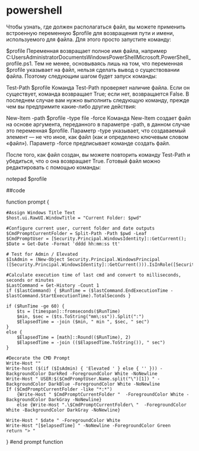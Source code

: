 # powershell

Чтобы узнать, где должен располагаться файл, вы можете применить встроенную переменную $profile для возвращения пути и имени, используемого для файла. Для этого просто запустите команду:

$profile
Переменная возвращает полное имя файла, например C:UsersAdministratorDocumentsWindowsPowerShellMicrosoft.PowerShell_profile.ps1. Тем не менее, основываясь лишь на том, что переменная $profile указывает на файл, нельзя сделать вывод о существовании файла. Поэтому следующим шагом будет запуск команды:

Test-Path $profile
Команда Test-Path проверяет наличие файла. Если он существует, команда возвращает True; если нет, возвращается False. В последнем случае вам нужно выполнить следующую команду, прежде чем вы предпримите какие-либо другие действия:

New-Item -path $profile -type file -force
Команда New-Item создает файл на основе аргумента, переданного в параметре -path, в данном случае это переменная $profile. Параметр -type указывает, что создаваемый элемент — не что иное, как файл (как и определено ключевым словом «файл»). Параметр -force предписывает команде создать файл.

После того, как файл создан, вы можете повторить команду Test-Path и убедиться, что o она возвращает True. Готовый файл можно редактировать с помощью команды:

notepad $profile

##code

function prompt {

    #Assign Windows Title Text
    $host.ui.RawUI.WindowTitle = "Current Folder: $pwd"

    #Configure current user, current folder and date outputs
    $CmdPromptCurrentFolder = Split-Path -Path $pwd -Leaf
    $CmdPromptUser = [Security.Principal.WindowsIdentity]::GetCurrent();
    $Date = Get-Date -Format 'dddd hh:mm:ss tt'

    # Test for Admin / Elevated
    $IsAdmin = (New-Object Security.Principal.WindowsPrincipal ([Security.Principal.WindowsIdentity]::GetCurrent())).IsInRole([Security.Principal.WindowsBuiltinRole]::Administrator)

    #Calculate execution time of last cmd and convert to milliseconds, seconds or minutes
    $LastCommand = Get-History -Count 1
    if ($lastCommand) { $RunTime = ($lastCommand.EndExecutionTime - $lastCommand.StartExecutionTime).TotalSeconds }

    if ($RunTime -ge 60) {
        $ts = [timespan]::fromseconds($RunTime)
        $min, $sec = ($ts.ToString("mm\:ss")).Split(":")
        $ElapsedTime = -join ($min, " min ", $sec, " sec")
    }
    else {
        $ElapsedTime = [math]::Round(($RunTime), 2)
        $ElapsedTime = -join (($ElapsedTime.ToString()), " sec")
    }

    #Decorate the CMD Prompt
    Write-Host ""
    Write-host ($(if ($IsAdmin) { 'Elevated ' } else { '' })) -BackgroundColor DarkRed -ForegroundColor White -NoNewline
    Write-Host " USER:$($CmdPromptUser.Name.split("\")[1]) " -BackgroundColor DarkBlue -ForegroundColor White -NoNewline
    If ($CmdPromptCurrentFolder -like "*:*")
        {Write-Host " $CmdPromptCurrentFolder "  -ForegroundColor White -BackgroundColor DarkGray -NoNewline}
        else {Write-Host ".\$CmdPromptCurrentFolder\ "  -ForegroundColor White -BackgroundColor DarkGray -NoNewline}

    Write-Host " $date " -ForegroundColor White
    Write-Host "[$elapsedTime] " -NoNewline -ForegroundColor Green
    return "> "
} #end prompt function
